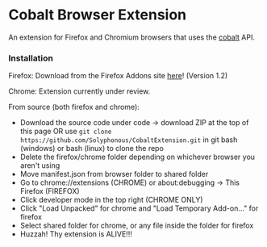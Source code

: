 # Cobalt Browser Extension
An extension for Firefox and Chromium browsers that uses the [cobalt](https://cobalt.tools/) API.

### Installation
Firefox: Download from the Firefox Addons site [here](https://addons.mozilla.org/en-GB/firefox/addon/cobaltextension/)! (Version 1.2)

Chrome: Extension currently under review.

From source (both firefox and chrome):
- Download the source code under code -> download ZIP at the top of this page OR use `git clone https://github.com/Solyphonous/CobaltExtension.git` in git bash (windows) or bash (linux) to clone the repo
- Delete the firefox/chrome folder depending on whichever browser you aren't using
- Move manifest.json from browser folder to shared folder
- Go to chrome://extensions (CHROME) or about:debugging -> This Firefox (FIREFOX)
- Click developer mode in the top right (CHROME ONLY)
- Click "Load Unpacked" for chrome and "Load Temporary Add-on..." for firefox
- Select shared folder for chrome, or any file inside the folder for firefox
- Huzzah! Thy extension is ALIVE!!!
